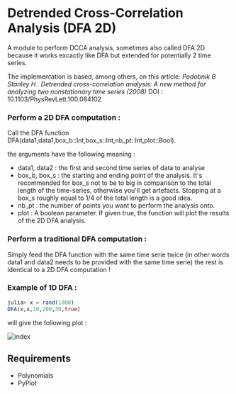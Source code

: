 Detrended Cross-Correlation Analysis (DFA 2D)
=============================================

A module to perform DCCA analysis, sometimes also called DFA 2D because it works 
excactly like DFA but extended for potentially 2 time series.

The implementation is based, among others, on this article:
*Podobnik B Stanley H . Detrended cross-correlation analysis: A new method for analyzing two nonstationary time series (2008)*         DOI : 10.1103/PhysRevLett.100.084102

### Perform a 2D DFA computation :

Call the DFA function DFA(data1,data1,box_b::Int,box_s::Int,nb_pt::Int,plot::Bool).

the arguments have the following meaning :
* data1, data2 : the first  and second time series of data to analyse
* box_b, box_s : the starting and ending point of the analysis. It's recommended for box_s not to be to big in comparison to 
the total length of the time-series, otherwise you'll get artefacts. Stopping at a box_s roughly equal to 1/4 of the total length 
is a good idea.
* nb_pt : the number of points you want to perform the analysis onto. 
* plot : A boolean parameter. If given true, the function will plot the results of the 2D DFA analysis.

### Perform a traditional DFA computation :

Simply feed the DFA function with the same time serie twice (in other words data1 and data2 needs to be provided with the same time serie)
the rest is identical to a 2D DFA computation !

### Example of 1D DFA :

```julia
julia> x = rand(1000)
DFA(x,x,20,200,30,true)
```
will give the following plot :

![index](https://user-images.githubusercontent.com/34754896/42816220-672c4f84-89ca-11e8-9974-576e8a26a23f.png)




Requirements
------------

* Polynomials
* PyPlot
